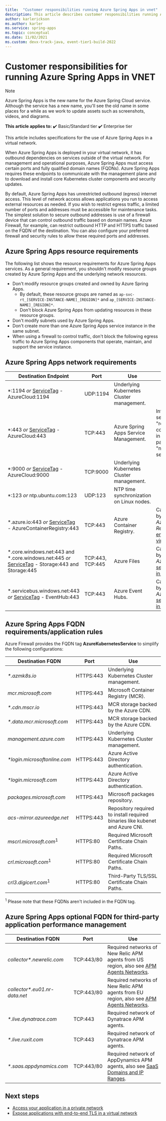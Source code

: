 ```yaml
---
title:  "Customer responsibilities running Azure Spring Apps in vnet"
description: This article describes customer responsibilities running Azure Spring Apps in vnet.
author: karlerickson
ms.author: karler
ms.service: spring-apps
ms.topic: conceptual
ms.date: 11/02/2021
ms.custom: devx-track-java, event-tier1-build-2022
---
```


# Customer responsibilities for running Azure Spring Apps in VNET

> [!NOTE]
> Azure Spring Apps is the new name for the Azure Spring Cloud service. Although the service has a new name, you'll see the old name in some places for a while as we work to update assets such as screenshots, videos, and diagrams.

**This article applies to:** ✔️ Basic/Standard tier ✔️ Enterprise tier

This article includes specifications for the use of Azure Spring Apps in a virtual network.

When Azure Spring Apps is deployed in your virtual network, it has outbound dependencies on services outside of the virtual network. For management and operational purposes, Azure Spring Apps must access certain ports and fully qualified domain names (FQDNs). Azure Spring Apps requires these endpoints to communicate with the management plane and to download and install core Kubernetes cluster components and security updates.

By default, Azure Spring Apps has unrestricted outbound (egress) internet access. This level of network access allows applications you run to access external resources as needed. If you wish to restrict egress traffic, a limited number of ports and addresses must be accessible for maintenance tasks. The simplest solution to secure outbound addresses is use of a firewall device that can control outbound traffic based on domain names. Azure Firewall, for example, can restrict outbound HTTP and HTTPS traffic based on the FQDN of the destination. You can also configure your preferred firewall and security rules to allow these required ports and addresses.

## Azure Spring Apps resource requirements

The following list shows the resource requirements for Azure Spring Apps services. As a general requirement, you shouldn't modify resource groups created by Azure Spring Apps and the underlying network resources.

- Don't modify resource groups created and owned by Azure Spring Apps.
  - By default, these resource groups are named as `ap-svc-rt_[SERVICE-INSTANCE-NAME]_[REGION]*` and `ap_[SERVICE-INSTANCE-NAME]_[REGION]*`.
  - Don't block Azure Spring Apps from updating resources in these resource groups.
- Don't modify subnets used by Azure Spring Apps.
- Don't create more than one Azure Spring Apps service instance in the same subnet.
- When using a firewall to control traffic, don't block the following egress traffic to Azure Spring Apps components that operate, maintain, and support the service instance.

## Azure Spring Apps network requirements

| Destination Endpoint                                         | Port             | Use                                       | Note                                                         |
| ------------------------------------------------------------ | ---------------- | ----------------------------------------- | ------------------------------------------------------------ |
| \*:1194 *or* [ServiceTag](../virtual-network/service-tags-overview.md#available-service-tags) - AzureCloud:1194 | UDP:1194         | Underlying Kubernetes Cluster management. |                                                              |
| \*:443 *or* [ServiceTag](../virtual-network/service-tags-overview.md#available-service-tags) - AzureCloud:443 | TCP:443          | Azure Spring Apps Service Management.    | Information of service instance "requiredTraffics" could be known in resource payload, under "networkProfile" section. |
| \*:9000 *or* [ServiceTag](../virtual-network/service-tags-overview.md#available-service-tags) - AzureCloud:9000 | TCP:9000         | Underlying Kubernetes Cluster management. |                                                              |
| \*:123 *or* ntp.ubuntu.com:123                                | UDP:123          | NTP time synchronization on Linux nodes.  |                                                              |
| \*.azure.io:443 *or* [ServiceTag](../virtual-network/service-tags-overview.md#available-service-tags) - AzureContainerRegistry:443 | TCP:443          | Azure Container Registry.                 | Can be replaced by enabling *Azure Container Registry* [service endpoint in virtual network](../virtual-network/virtual-network-service-endpoints-overview.md). |
| \*.core.windows.net:443 and \*.core.windows.net:445 *or* [ServiceTag](../virtual-network/service-tags-overview.md#available-service-tags) - Storage:443 and Storage:445 | TCP:443, TCP:445 | Azure Files                        | Can be replaced by enabling *Azure Storage* [service endpoint in virtual network](../virtual-network/virtual-network-service-endpoints-overview.md). |
| \*.servicebus.windows.net:443 *or* [ServiceTag](../virtual-network/service-tags-overview.md#available-service-tags) - EventHub:443 | TCP:443          | Azure Event Hubs.                          | Can be replaced by enabling *Azure Event Hubs* [service endpoint in virtual network](../virtual-network/virtual-network-service-endpoints-overview.md). |

## Azure Spring Apps FQDN requirements/application rules

Azure Firewall provides the FQDN tag **AzureKubernetesService** to simplify the following configurations:

| Destination FQDN                  | Port      | Use                                                          |
| --------------------------------- | --------- | ------------------------------------------------------------ |
| <i>*.azmk8s.io</i>                | HTTPS:443 | Underlying Kubernetes Cluster management.                    |
| <i>mcr.microsoft.com</i>          | HTTPS:443 | Microsoft Container Registry (MCR).                          |
| <i>*.cdn.mscr.io</i>              | HTTPS:443 | MCR storage backed by the Azure CDN.                         |
| <i>*.data.mcr.microsoft.com</i>   | HTTPS:443 | MCR storage backed by the Azure CDN.                         |
| <i>management.azure.com</i>       | HTTPS:443 | Underlying Kubernetes Cluster management.                    |
| <i>*login.microsoftonline.com</i> | HTTPS:443 | Azure Active Directory authentication.                       |
| <i>*login.microsoft.com</i>       | HTTPS:443 | Azure Active Directory authentication.                       |
| <i>packages.microsoft.com</i>     | HTTPS:443 | Microsoft packages repository.                               |
| <i>acs-mirror.azureedge.net</i>   | HTTPS:443 | Repository required to install required binaries like kubenet and Azure CNI. |
| *mscrl.microsoft.com*<sup>1</sup> | HTTPS:80  | Required Microsoft Certificate Chain Paths.                  |
| *crl.microsoft.com*<sup>1</sup>   | HTTPS:80  | Required Microsoft Certificate Chain Paths.                  |
| *crl3.digicert.com*<sup>1</sup>   | HTTPS:80  | Third-Party TLS/SSL Certificate Chain Paths.                 |

<sup>1</sup> Please note that these FQDNs aren't included in the FQDN tag.

## Azure Spring Apps optional FQDN for third-party application performance management

| Destination FQDN                   | Port       | Use                                                          |
| ---------------------------------- | ---------- | ------------------------------------------------------------ |
| <i>collector*.newrelic.com</i>     | TCP:443/80 | Required networks of New Relic APM agents from US region, also see [APM Agents Networks](https://docs.newrelic.com/docs/using-new-relic/cross-product-functions/install-configure/networks/#agents). |
| <i>collector*.eu01.nr-data.net</i> | TCP:443/80 | Required networks of New Relic APM agents from EU region, also see [APM Agents Networks](https://docs.newrelic.com/docs/using-new-relic/cross-product-functions/install-configure/networks/#agents). |
| <i>*.live.dynatrace.com</i>        | TCP:443    | Required network of Dynatrace APM agents.                    |
| <i>*.live.ruxit.com</i>            | TCP:443    | Required network of Dynatrace APM agents.                    |
| <i>*.saas.appdynamics.com</i>      | TCP:443/80 | Required network of AppDynamics APM agents, also see [SaaS Domains and IP Ranges](https://docs.appdynamics.com/display/PAA/SaaS+Domains+and+IP+Ranges). |

## Next steps

- [Access your application in a private network](access-app-virtual-network.md)
- [Expose applications with end-to-end TLS in a virtual network](expose-apps-gateway-end-to-end-tls.md)
